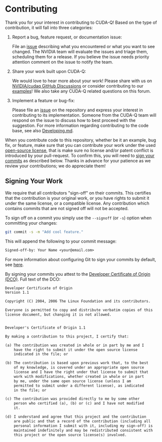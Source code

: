# Contributing

Thank you for your interest in contributing to CUDA-Q! Based on the type of
contribution, it will fall into three categories:

1. Report a bug, feature request, or documentation issue:

    File an [issue][cuda_quantum_issues] describing what you encountered or what
    you want to see changed. The NVIDIA team will evaluate the issues and triage
    them, scheduling them for a release. If you believe the issue needs priority
    attention comment on the issue to notify the team.

1. Share your work built upon CUDA-Q:

    We would love to hear more about your work! Please share with us on
    [NVIDIA/cudaq GitHub
    Discussions](https://github.com/NVIDIA/cuda-quantum/discussions) or consider
    contributing to our [examples](./docs/sphinx/examples/)! We also take any
    CUDA-Q related questions on this forum.

1. Implement a feature or bug-fix:

    Please file an [issue][cuda_quantum_issues] on the repository and express
    your interest in contributing to its implementation. Someone from the CUDA-Q
    team will respond on the issue to discuss how to best proceed with the
    suggestion. For more information regarding contributing to the code base,
    see also [Developing.md](./Developing.md).

[cuda_quantum_issues]: https://github.com/NVIDIA/cuda-quantum/issues

When you contribute code to this repository, whether be it an example, bug fix,
or feature, make sure that you can contribute your work under the used
[open-source license](./LICENSE), that is make sure no license and/or patent
conflict is introduced by your pull-request. To confirm this, you will need to
[sign your commits](#signing-your-work) as described below. Thanks in advance
for your patience as we review your contributions; we do appreciate them!

## Signing Your Work

We require that all contributors "sign-off" on their commits. This certifies
that the contribution is your original work, or you have rights to submit it
under the same license, or a compatible license. Any contribution which contains
commits that are not signed off will not be accepted.

To sign off on a commit you simply use the `--signoff` (or `-s`) option when
committing your changes:

```bash
git commit -s -m "Add cool feature."
```

This will append the following to your commit message:

```txt
Signed-off-by: Your Name <your@email.com>
```

For more information about configuring Git to sign your commits by default, see
[here](https://docs.github.com/en/authentication/managing-commit-signature-verification/about-commit-signature-verification).

By signing your commits you attest to the [Developer Certificate of Origin
(DCO)](https://developercertificate.org/). Full text of the DCO:

```txt
Developer Certificate of Origin
Version 1.1

Copyright (C) 2004, 2006 The Linux Foundation and its contributors.

Everyone is permitted to copy and distribute verbatim copies of this
license document, but changing it is not allowed.


Developer's Certificate of Origin 1.1

By making a contribution to this project, I certify that:

(a) The contribution was created in whole or in part by me and I
    have the right to submit it under the open source license
    indicated in the file; or

(b) The contribution is based upon previous work that, to the best
    of my knowledge, is covered under an appropriate open source
    license and I have the right under that license to submit that
    work with modifications, whether created in whole or in part
    by me, under the same open source license (unless I am
    permitted to submit under a different license), as indicated
    in the file; or

(c) The contribution was provided directly to me by some other
    person who certified (a), (b) or (c) and I have not modified
    it.

(d) I understand and agree that this project and the contribution
    are public and that a record of the contribution (including all
    personal information I submit with it, including my sign-off) is
    maintained indefinitely and may be redistributed consistent with
    this project or the open source license(s) involved.
```
